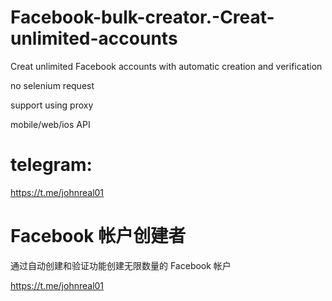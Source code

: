 # Facebook-bulk-creator.-Creat-unlimited-accounts
Creat unlimited Facebook accounts with automatic creation and verification

no selenium request 

support using proxy

mobile/web/ios API

# telegram:
https://t.me/johnreal01



# Facebook 帐户创建者

通过自动创建和验证功能创建无限数量的 Facebook 帐户

https://t.me/johnreal01
